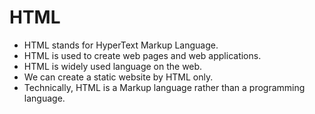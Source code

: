 # HTML
- HTML stands for HyperText Markup Language.
- HTML is used to create web pages and web applications.
- HTML is widely used language on the web.
- We can create a static website by HTML only.
- Technically, HTML is a Markup language rather than a programming language.
